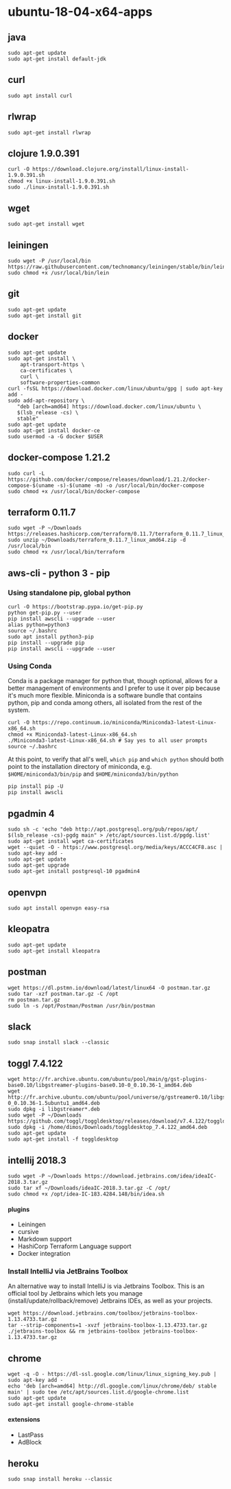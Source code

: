 # ubuntu-18-04-x64-apps

## java
```
sudo apt-get update
sudo apt-get install default-jdk
```

## curl
```
sudo apt install curl
```

## rlwrap
```
sudo apt-get install rlwrap
```

## clojure 1.9.0.391
```
curl -O https://download.clojure.org/install/linux-install-1.9.0.391.sh
chmod +x linux-install-1.9.0.391.sh
sudo ./linux-install-1.9.0.391.sh
```

## wget
```
sudo apt-get install wget
```

## leiningen
```
sudo wget -P /usr/local/bin https://raw.githubusercontent.com/technomancy/leiningen/stable/bin/lein
sudo chmod +x /usr/local/bin/lein
```

## git
```
sudo apt-get update
sudo apt-get install git
```

## docker
```
sudo apt-get update
sudo apt-get install \
    apt-transport-https \
    ca-certificates \
    curl \
    software-properties-common
curl -fsSL https://download.docker.com/linux/ubuntu/gpg | sudo apt-key add -
sudo add-apt-repository \
   "deb [arch=amd64] https://download.docker.com/linux/ubuntu \
   $(lsb_release -cs) \
   stable"
sudo apt-get update
sudo apt-get install docker-ce
sudo usermod -a -G docker $USER
```

## docker-compose 1.21.2
```
sudo curl -L https://github.com/docker/compose/releases/download/1.21.2/docker-compose-$(uname -s)-$(uname -m) -o /usr/local/bin/docker-compose
sudo chmod +x /usr/local/bin/docker-compose
```

## terraform 0.11.7
```
sudo wget -P ~/Downloads https://releases.hashicorp.com/terraform/0.11.7/terraform_0.11.7_linux_amd64.zip
sudo unzip ~/Downloads/terraform_0.11.7_linux_amd64.zip -d /usr/local/bin
sudo chmod +x /usr/local/bin/terraform
```

## aws-cli - python 3 - pip

### Using standalone pip, global python

```
curl -O https://bootstrap.pypa.io/get-pip.py
python get-pip.py --user
pip install awscli --upgrade --user
alias python=python3
source ~/.bashrc
sudo apt install python3-pip
pip install --upgrade pip
pip install awscli --upgrade --user
```

### Using Conda

Conda is a package manager for python that, though optional, allows for a better management of environments and I prefer to use it over pip because it's much more flexible. Miniconda is a software bundle that contains python, pip and conda among others, all isolated from the rest of the system.

```
curl -O https://repo.continuum.io/miniconda/Miniconda3-latest-Linux-x86_64.sh
chmod +x Miniconda3-latest-Linux-x86_64.sh
./Miniconda3-latest-Linux-x86_64.sh # Say yes to all user prompts
source ~/.bashrc
```

At this point, to verify that all's well, `which pip` and `which python` should both point to the installation directory of miniconda, e.g. `$HOME/miniconda3/bin/pip` and `$HOME/miniconda3/bin/python`
```
pip install pip -U
pip install awscli
```

## pgadmin 4
```
sudo sh -c 'echo "deb http://apt.postgresql.org/pub/repos/apt/ $(lsb_release -cs)-pgdg main" > /etc/apt/sources.list.d/pgdg.list'
sudo apt-get install wget ca-certificates
wget --quiet -O - https://www.postgresql.org/media/keys/ACCC4CF8.asc | sudo apt-key add -
sudo apt-get update
sudo apt-get upgrade
sudo apt-get install postgresql-10 pgadmin4
```

## openvpn
```
sudo apt install openvpn easy-rsa
```

## kleopatra
```
sudo apt-get update
sudo apt-get install kleopatra
```

## postman
```
wget https://dl.pstmn.io/download/latest/linux64 -O postman.tar.gz
sudo tar -xzf postman.tar.gz -C /opt
rm postman.tar.gz
sudo ln -s /opt/Postman/Postman /usr/bin/postman
```

## slack
```
sudo snap install slack --classic
```

## toggl 7.4.122
```
wget http://fr.archive.ubuntu.com/ubuntu/pool/main/g/gst-plugins-base0.10/libgstreamer-plugins-base0.10-0_0.10.36-1_amd64.deb
wget http://fr.archive.ubuntu.com/ubuntu/pool/universe/g/gstreamer0.10/libgstreamer0.10-0_0.10.36-1.5ubuntu1_amd64.deb
sudo dpkg -i libgstreamer*.deb
sudo wget -P ~/Downloads https://github.com/toggl/toggldesktop/releases/download/v7.4.122/toggldesktop_7.4.122_amd64.deb
sudo dpkg -i /home/dimos/Downloads/toggldesktop_7.4.122_amd64.deb
sudo apt-get update
sudo apt-get install -f toggldesktop
```

## intellij 2018.3
```
sudo wget -P ~/Downloads https://download.jetbrains.com/idea/ideaIC-2018.3.tar.gz
sudo tar xf ~/Downloads/ideaIC-2018.3.tar.gz -C /opt/
sudo chmod +x /opt/idea-IC-183.4284.148/bin/idea.sh
```
#### plugins
* Leiningen
* cursive
* Markdown support
* HashiCorp Terraform Language support
* Docker integration

### Install IntelliJ via JetBrains Toolbox

An alternative way to install IntelliJ is via Jetbrains Toolbox. This is an official tool by Jetbrains which lets you 
manage (install/update/rollback/remove) Jetbrains IDEs, as well as your projects.

```
wget https://download.jetbrains.com/toolbox/jetbrains-toolbox-1.13.4733.tar.gz
tar --strip-components=1 -xvzf jetbrains-toolbox-1.13.4733.tar.gz
./jetbrains-toolbox && rm jetbrains-toolbox jetbrains-toolbox-1.13.4733.tar.gz
```

## chrome
```
wget -q -O - https://dl-ssl.google.com/linux/linux_signing_key.pub | sudo apt-key add -
echo 'deb [arch=amd64] http://dl.google.com/linux/chrome/deb/ stable main' | sudo tee /etc/apt/sources.list.d/google-chrome.list
sudo apt-get update
sudo apt-get install google-chrome-stable
```
#### extensions
* LastPass
* AdBlock

## heroku
```
sudo snap install heroku --classic
```
